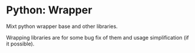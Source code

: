 # Python: Wrapper
Mixt python wrapper base and other libraries.

Wrapping libraries are for some bug fix of them and usage simplification (if it possible).
